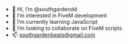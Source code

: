 - 👋 Hi, I’m @southgardendd
- 👀 I’m interested in FiveM development
- 🌱 I’m currently learning JavaScript
- 💞️ I’m looking to collaborate on FiveM scripts
- 📫 southgardenbeats@gmail.com
